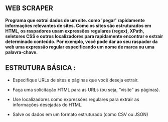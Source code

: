 ## WEB SCRAPER
**Programa que extrai dados de um site.
como 'pegar' rapidamente informações relevantes de sites. Como os sites são estruturados em HTML, os raspadores usam expressões regulares (regex), XPath, seletores CSS e outros localizadores para rapidamente encontrar e extrair determinado conteúdo. Por exemplo, você pode dar ao seu raspador da web uma expressão regular especificando um nome de marca ou uma palavra-chave.**

  ## ESTRUTURA BÁSICA :
 - Especifique URLs de sites e páginas que você deseja extrair.

- Faça uma solicitação HTML para as URLs (ou seja, “visite” as páginas).

-  Use localizadores como expressões regulares para extrair as informações desejadas do HTML.

- Salve os dados em um formato estruturado (como CSV ou JSON)
